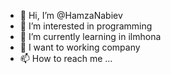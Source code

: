 - 👋 Hi, I’m @HamzaNabiev
- 👀 I’m interested in programming
- 🌱 I’m currently learning in ilmhona
- 💞️ I want to working company
- 📫 How to reach me ...

<!---
HamzaNabiev/HamzaNabiev is a ✨ special ✨ repository because its `README.md` (this file) appears on your GitHub profile.
You can click the Preview link to take a look at your changes.
--->
